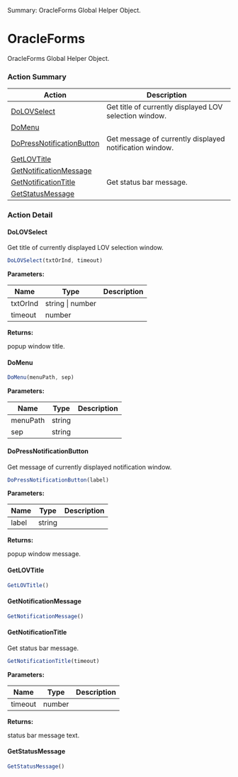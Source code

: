 Summary: OracleForms Global Helper Object.

# OracleForms

OracleForms Global Helper Object.






<!-- ============================== property summary ========================== -->

	
<!-- ============================== action summary ========================== -->



### Action Summary

|  **Action** | **Description** | 
| ----------- | --------------- |
|	[DoLOVSelect](#dolovselect) | Get title of currently displayed LOV selection window. |
|	[DoMenu](#domenu) |  |
|	[DoPressNotificationButton](#dopressnotificationbutton) | Get message of currently displayed notification window. |
|	[GetLOVTitle](#getlovtitle) |  |
|	[GetNotificationMessage](#getnotificationmessage) |  |
|	[GetNotificationTitle](#getnotificationtitle) | Get status bar message. |
|	[GetStatusMessage](#getstatusmessage) |  |




<!-- ============================== property detail ========================== -->
	
	
<!-- ============================== action detail ========================== -->
	
### Action Detail
		
<a name="DoLOVSelect"></a>    
#### DoLOVSelect

Get title of currently displayed LOV selection window.

```javascript
DoLOVSelect(txtOrInd, timeout) 
```


**Parameters:**

|	**Name** | **Type** | **Description** |
| ---------- | -------- | --------------- |
| txtOrInd | string \| number |	 |
| timeout | number |	 |




**Returns:**

popup window title.



<a name="see.also.oracleforms.dolovselect"></a>

<a name="DoMenu"></a>    
#### DoMenu



```javascript
DoMenu(menuPath, sep) 
```


**Parameters:**

|	**Name** | **Type** | **Description** |
| ---------- | -------- | --------------- |
| menuPath | string |	 |
| sep | string |	 |





<a name="see.also.oracleforms.domenu"></a>

<a name="DoPressNotificationButton"></a>    
#### DoPressNotificationButton

Get message of currently displayed notification window.

```javascript
DoPressNotificationButton(label) 
```


**Parameters:**

|	**Name** | **Type** | **Description** |
| ---------- | -------- | --------------- |
| label | string |	 |




**Returns:**

popup window message.



<a name="see.also.oracleforms.dopressnotificationbutton"></a>

<a name="GetLOVTitle"></a>    
#### GetLOVTitle



```javascript
GetLOVTitle() 
```





<a name="see.also.oracleforms.getlovtitle"></a>

<a name="GetNotificationMessage"></a>    
#### GetNotificationMessage



```javascript
GetNotificationMessage() 
```





<a name="see.also.oracleforms.getnotificationmessage"></a>

<a name="GetNotificationTitle"></a>    
#### GetNotificationTitle

Get status bar message.

```javascript
GetNotificationTitle(timeout) 
```


**Parameters:**

|	**Name** | **Type** | **Description** |
| ---------- | -------- | --------------- |
| timeout | number |	 |




**Returns:**

status bar message text.



<a name="see.also.oracleforms.getnotificationtitle"></a>

<a name="GetStatusMessage"></a>    
#### GetStatusMessage



```javascript
GetStatusMessage() 
```





<a name="see.also.oracleforms.getstatusmessage"></a>

	

